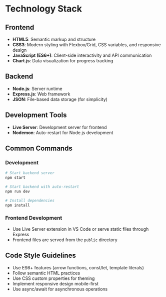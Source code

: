 # Technology Stack

## Frontend
- **HTML5**: Semantic markup and structure
- **CSS3**: Modern styling with Flexbox/Grid, CSS variables, and responsive design
- **JavaScript (ES6+)**: Client-side interactivity and API communication
- **Chart.js**: Data visualization for progress tracking

## Backend
- **Node.js**: Server runtime
- **Express.js**: Web framework
- **JSON**: File-based data storage (for simplicity)

## Development Tools
- **Live Server**: Development server for frontend
- **Nodemon**: Auto-restart for Node.js development

## Common Commands

### Development
```bash
# Start backend server
npm start

# Start backend with auto-restart
npm run dev

# Install dependencies
npm install
```

### Frontend Development
- Use Live Server extension in VS Code or serve static files through Express
- Frontend files are served from the `public` directory

## Code Style Guidelines
- Use ES6+ features (arrow functions, const/let, template literals)
- Follow semantic HTML practices
- Use CSS custom properties for theming
- Implement responsive design mobile-first
- Use async/await for asynchronous operations